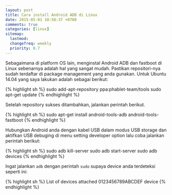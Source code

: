 ```yaml
---
layout: post
title: Cara install Android ADB di Linux
date: 2015-05-01 10:58:37 +0700 
comments: true
categories: [linux]
sitemap:
  lastmod: 
  changefreq: weekly
  priority: 0.7
---
```

Sebagaimana di platform OS lain, menginstal Android ADB dan fastboot di Linux sebenarnya adalah hal yang sangat mudah. Pastikan repositori-nya sudah terdaftar di package management yang anda gunakan. Untuk Ubuntu 14.04 yang saya lakukan adalah sebagai berikut:

{% highlight sh %}
sudo add-apt-repository ppa:phablet-team/tools
sudo apt-get update
{% endhighlight %} 

Setelah repository sukses ditambahkan, jalankan perintah berikut.

{% highlight sh %}
sudo apt-get install android-tools-adb android-tools-fastboot
{% endhighlight %} 

Hubungkan Android anda dengan kabel USB dalam modus USB storage dan aktifkan USB debuging di menu setting developer option lalu coba jalankan perintah berikut:

{% highlight sh %}
sudo adb kill-server
sudo adb start-server
sudo adb devices
{% endhighlight %}

Ingat jalankan `adb` dengan perintah `sudo` supaya device anda terdeteksi seperti ini:

{% highlight sh %} 
List of devices attached 
0123456789ABCDEF	device
{% endhighlight %}

